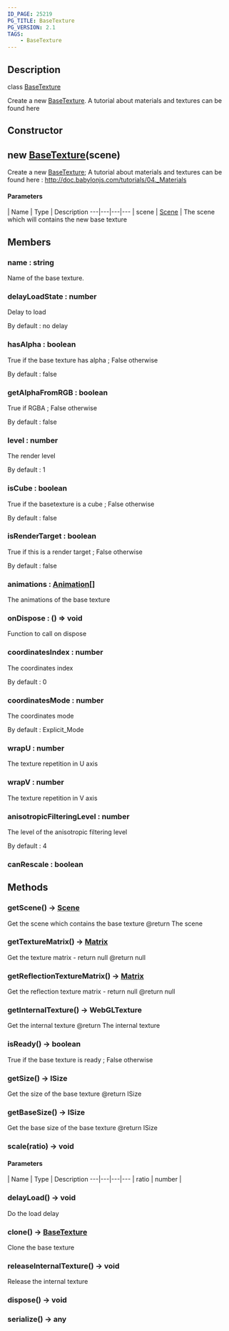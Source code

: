 ```yaml
---
ID_PAGE: 25219
PG_TITLE: BaseTexture
PG_VERSION: 2.1
TAGS:
    - BaseTexture
---
```

## Description

class [BaseTexture](/classes/2.3/BaseTexture)

Create a new [BaseTexture](/classes/2.3/BaseTexture).
A tutorial about materials and textures can be found here

## Constructor

## new [BaseTexture](/classes/2.3/BaseTexture)(scene)

Create a new [BaseTexture](/classes/2.3/BaseTexture);
A tutorial about materials and textures can be found here : http://doc.babylonjs.com/tutorials/04._Materials

#### Parameters
 | Name | Type | Description
---|---|---|---
 | scene | [Scene](/classes/2.3/Scene) |   The scene which will contains the new base texture

## Members

### name : string

Name of the base texture.

### delayLoadState : number

Delay to load

By default : no delay

### hasAlpha : boolean

True if the base texture has alpha ; False otherwise

By default : false

### getAlphaFromRGB : boolean

True if RGBA ; False otherwise

By default : false

### level : number

The render level

By default : 1

### isCube : boolean

True if the basetexture is a cube ; False otherwise

By default : false

### isRenderTarget : boolean

True if this is a render target ; False otherwise

By default : false

### animations : [Animation](/classes/2.3/Animation)[]

The animations of the base texture

### onDispose : () =&gt; void

Function to call on dispose

### coordinatesIndex : number

The coordinates index

By default : 0

### coordinatesMode : number

The coordinates mode

By default : Explicit_Mode

### wrapU : number

The texture repetition in U axis

### wrapV : number

The texture repetition in V axis

### anisotropicFilteringLevel : number

The level of the anisotropic filtering level

By default : 4

### canRescale : boolean



## Methods

### getScene() &rarr; [Scene](/classes/2.3/Scene)

Get the scene which contains the base texture
@return The scene
### getTextureMatrix() &rarr; [Matrix](/classes/2.3/Matrix)

Get the texture matrix - return null
@return null
### getReflectionTextureMatrix() &rarr; [Matrix](/classes/2.3/Matrix)

Get the reflection texture matrix - return null
@return null
### getInternalTexture() &rarr; WebGLTexture

Get the internal texture
@return The internal texture
### isReady() &rarr; boolean

True if the base texture is ready ; False otherwise
### getSize() &rarr; ISize

Get the size of the base texture
@return ISize
### getBaseSize() &rarr; ISize

Get the base size of the base texture
@return ISize
### scale(ratio) &rarr; void



#### Parameters
 | Name | Type | Description
---|---|---|---
 | ratio | number |   

### delayLoad() &rarr; void

Do the load delay
### clone() &rarr; [BaseTexture](/classes/2.3/BaseTexture)

Clone the base texture
### releaseInternalTexture() &rarr; void

Release the internal texture
### dispose() &rarr; void


### serialize() &rarr; any


